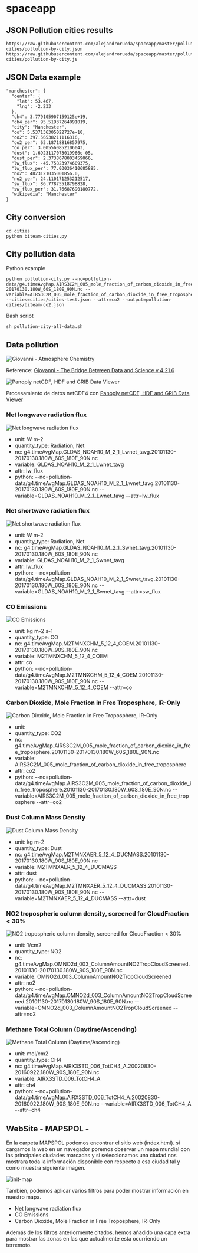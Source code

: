 # spaceapp

## JSON Pollution cities results

    https://raw.githubusercontent.com/alejandrorueda/spaceapp/master/pollution-cities/pollution-by-city.json
    https://raw.githubusercontent.com/alejandrorueda/spaceapp/master/pollution-cities/pollution-by-city.js

## JSON Data example

    "manchester": {
      "center": {
        "lat": 53.467,
        "lng": -2.233
      },
      "ch4": 3.779105907159125e+19,
      "ch4_per": 95.51937264091019,
      "city": "Manchester",
      "co": 5.537136305022727e-10,
      "co2": 397.56538211116316,
      "co2_per": 63.18718816857975,
      "co_per": 3.005560852106043,
      "dust": 1.6923117073019966e-05,
      "dust_per": 2.3738678003459066, 
      "lw_flux": -45.75823974609375,
      "lw_flux_per": 77.03036410685885,
      "no2": 4823121035001856.0,
      "no2_per": 24.110171253212517,
      "sw_flux": 86.77875518798828,
      "sw_flux_per": 31.76687690180772,
      "wikipedia": "Manchester"
    }

## City conversion

    cd cities
    python biteam-cities.py

## City pollution data

Python example

    python pollution-city.py --nc=pollution-data/g4.timeAvgMap.AIRS3C2M_005_mole_fraction_of_carbon_dioxide_in_free_troposphere.20101130-20170130.180W_60S_180E_90N.nc --variable=AIRS3C2M_005_mole_fraction_of_carbon_dioxide_in_free_troposphere --cities=cities/cities-test.json --attr=co2 --output=pollution-cities/biteam-co2.json

Bash script

    sh pollution-city-all-data.sh

## Data pollution

![Giovanni - Atmosphere Chemistry](/images/giovanni.png "Giovanni - Atmosphere Chemistry")

Reference: [Giovanni - The Bridge Between Data and Science v 4.21.6](https://giovanni.gsfc.nasa.gov/giovanni)

![Panoply netCDF, HDF and GRIB Data Viewer](/images/panoply.png "Panoply netCDF, HDF and GRIB Data Viewer")

Procesamiento de datos netCDF4 con [Panoply netCDF, HDF and GRIB Data Viewer](https://www.giss.nasa.gov/tools/panoply/)

### Net longwave radiation flux

![Net longwave radiation flux](/images/net_longwave_flux.png "Net longwave radiation flux")

* unit: W m-2
* quantity_type: Radiation, Net
* nc: g4.timeAvgMap.GLDAS_NOAH10_M_2_1_Lwnet_tavg.20101130-20170130.180W_60S_180E_90N.nc
* variable: GLDAS_NOAH10_M_2_1_Lwnet_tavg
* attr: lw_flux
* python: --nc=pollution-data/g4.timeAvgMap.GLDAS_NOAH10_M_2_1_Lwnet_tavg.20101130-20170130.180W_60S_180E_90N.nc --variable=GLDAS_NOAH10_M_2_1_Lwnet_tavg --attr=lw_flux

### Net shortwave radiation flux

![Net shortwave radiation flux](/images/net_shortwave_flux.png "Net shortwave radiation flux")

* unit: W m-2
* quantity_type: Radiation, Net
* nc: g4.timeAvgMap.GLDAS_NOAH10_M_2_1_Swnet_tavg.20101130-20170130.180W_60S_180E_90N.nc
* variable: GLDAS_NOAH10_M_2_1_Swnet_tavg
* attr: lw_flux
* python: --nc=pollution-data/g4.timeAvgMap.GLDAS_NOAH10_M_2_1_Swnet_tavg.20101130-20170130.180W_60S_180E_90N.nc --variable=GLDAS_NOAH10_M_2_1_Swnet_tavg --attr=sw_flux

### CO Emissions

![CO Emissions](/images/co.png "CO Emissions")

* unit: kg m-2 s-1
* quantity_type: CO
* nc: g4.timeAvgMap.M2TMNXCHM_5_12_4_COEM.20101130-20170130.180W_90S_180E_90N.nc
* variable: M2TMNXCHM_5_12_4_COEM
* attr: co
* python: --nc=pollution-data/g4.timeAvgMap.M2TMNXCHM_5_12_4_COEM.20101130-20170130.180W_90S_180E_90N.nc --variable=M2TMNXCHM_5_12_4_COEM --attr=co
### Carbon Dioxide, Mole Fraction in Free Troposphere, IR-Only

![Carbon Dioxide, Mole Fraction in Free Troposphere, IR-Only](/images/co2.png "Carbon Dioxide, Mole Fraction in Free Troposphere, IR-Only")

* unit:
* quantity_type: CO2
* nc: g4.timeAvgMap.AIRS3C2M_005_mole_fraction_of_carbon_dioxide_in_free_troposphere.20101130-20170130.180W_60S_180E_90N.nc
* variable: AIRS3C2M_005_mole_fraction_of_carbon_dioxide_in_free_troposphere
* attr: co2
* python: --nc=pollution-data/g4.timeAvgMap.AIRS3C2M_005_mole_fraction_of_carbon_dioxide_in_free_troposphere.20101130-20170130.180W_60S_180E_90N.nc --variable=AIRS3C2M_005_mole_fraction_of_carbon_dioxide_in_free_troposphere --attr=co2

### Dust Column Mass Density

![Dust Column Mass Density](/images/dust.png "Dust Column Mass Density")

* unit: kg m-2
* quantity_type: Dust
* nc: g4.timeAvgMap.M2TMNXAER_5_12_4_DUCMASS.20101130-20170130.180W_90S_180E_90N.nc
* variable: M2TMNXAER_5_12_4_DUCMASS
* attr: dust
* python: --nc=pollution-data/g4.timeAvgMap.M2TMNXAER_5_12_4_DUCMASS.20101130-20170130.180W_90S_180E_90N.nc --variable=M2TMNXAER_5_12_4_DUCMASS --attr=dust

### NO2 tropospheric column density, screened for CloudFraction < 30%

![NO2 tropospheric column density, screened for CloudFraction < 30%](/images/no2.png "NO2 tropospheric column density, screened for CloudFraction < 30%")

* unit: 1/cm2
* quantity_type: NO2
* nc: g4.timeAvgMap.OMNO2d_003_ColumnAmountNO2TropCloudScreened.20101130-20170130.180W_90S_180E_90N.nc
* variable: OMNO2d_003_ColumnAmountNO2TropCloudScreened
* attr: no2
* python: --nc=pollution-data/g4.timeAvgMap.OMNO2d_003_ColumnAmountNO2TropCloudScreened.20101130-20170130.180W_90S_180E_90N.nc --variable=OMNO2d_003_ColumnAmountNO2TropCloudScreened --attr=no2

### Methane Total Column (Daytime/Ascending)

![Methane Total Column (Daytime/Ascending)](/images/ch4.png "Methane Total Column (Daytime/Ascending)")

* unit: mol/cm2
* quantity_type: CH4
* nc: g4.timeAvgMap.AIRX3STD_006_TotCH4_A.20020830-20160922.180W_90S_180E_90N.nc
* variable: AIRX3STD_006_TotCH4_A
* attr: ch4
* python: --nc=pollution-data/g4.timeAvgMap.AIRX3STD_006_TotCH4_A.20020830-20160922.180W_90S_180E_90N.nc --variable=AIRX3STD_006_TotCH4_A --attr=ch4

## WebSite - MAPSPOL -

En la carpeta MAPSPOL podemos encontrar el sitio web (index.html). si cargamos la web en un navegador poremos observar un mapa mundial con las principales ciudades marcadas y si seleccionamos una ciudad nos mostrara toda la información disponible con respecto a esa ciudad tal y como muestra siguiente imagen.

![init-map](/images/mapa-inicial.png "Init map")

Tambien, podemos aplicar varios filtros para poder mostrar información en nuestro mapa.
* Net longwave radiation flux
* CO Emissions
* Carbon Dioxide, Mole Fraction in Free Troposphere, IR-Only


Además de los filtros anteriormente citados, hemos añadido una capa extra para mostrar las zonas en las que actualmente esta ocurriendo un terremoto.
